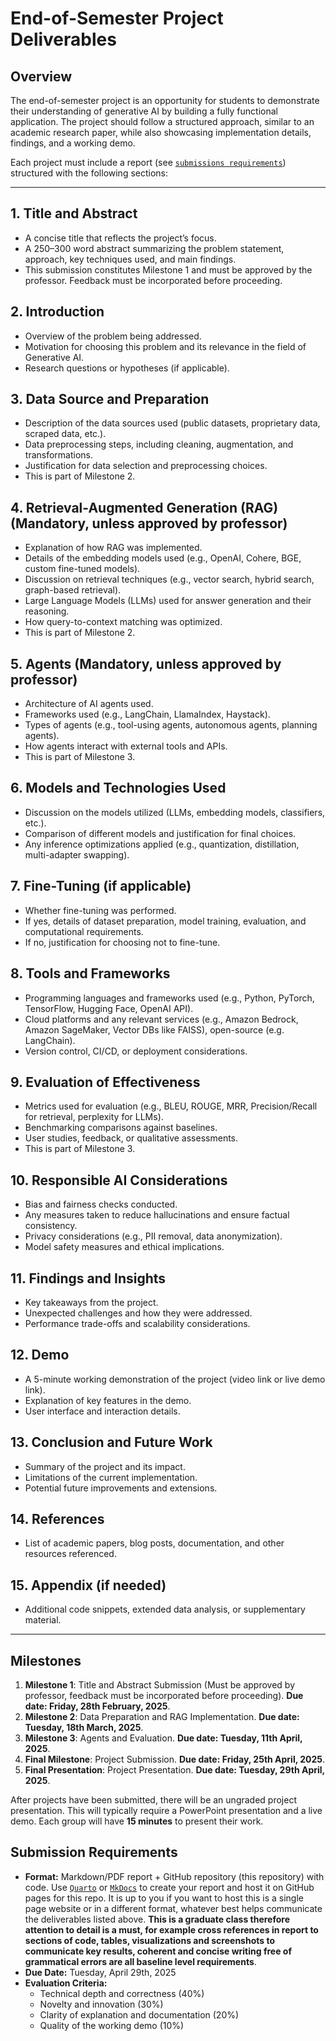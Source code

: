# End-of-Semester Project Deliverables

## Overview
The end-of-semester project is an opportunity for students to demonstrate their understanding of generative AI by building a fully functional application. The project should follow a structured approach, similar to an academic research paper, while also showcasing implementation details, findings, and a working demo. 

Each project must include a report (see [`submissions requirements`](#submission-requirements)) structured with the following sections:

---

## 1. Title and Abstract
- A concise title that reflects the project’s focus.
- A 250–300 word abstract summarizing the problem statement, approach, key techniques used, and main findings.
- This submission constitutes Milestone 1 and must be approved by the professor. Feedback must be incorporated before proceeding.

## 2. Introduction
- Overview of the problem being addressed.
- Motivation for choosing this problem and its relevance in the field of Generative AI.
- Research questions or hypotheses (if applicable).

## 3. Data Source and Preparation
- Description of the data sources used (public datasets, proprietary data, scraped data, etc.).
- Data preprocessing steps, including cleaning, augmentation, and transformations.
- Justification for data selection and preprocessing choices.
- This is part of Milestone 2.

## 4. Retrieval-Augmented Generation (RAG) (Mandatory, unless approved by professor)
- Explanation of how RAG was implemented.
- Details of the embedding models used (e.g., OpenAI, Cohere, BGE, custom fine-tuned models).
- Discussion on retrieval techniques (e.g., vector search, hybrid search, graph-based retrieval).
- Large Language Models (LLMs) used for answer generation and their reasoning.
- How query-to-context matching was optimized.
- This is part of Milestone 2.

## 5. Agents (Mandatory, unless approved by professor)
- Architecture of AI agents used.
- Frameworks used (e.g., LangChain, LlamaIndex, Haystack).
- Types of agents (e.g., tool-using agents, autonomous agents, planning agents).
- How agents interact with external tools and APIs.
- This is part of Milestone 3.

## 6. Models and Technologies Used
- Discussion on the models utilized (LLMs, embedding models, classifiers, etc.).
- Comparison of different models and justification for final choices.
- Any inference optimizations applied (e.g., quantization, distillation, multi-adapter swapping).

## 7. Fine-Tuning (if applicable)
- Whether fine-tuning was performed.
- If yes, details of dataset preparation, model training, evaluation, and computational requirements.
- If no, justification for choosing not to fine-tune.

## 8. Tools and Frameworks
- Programming languages and frameworks used (e.g., Python, PyTorch, TensorFlow, Hugging Face, OpenAI API).
- Cloud platforms and any relevant services (e.g., Amazon Bedrock, Amazon SageMaker, Vector DBs like FAISS), open-source (e.g. LangChain).
- Version control, CI/CD, or deployment considerations.

## 9. Evaluation of Effectiveness
- Metrics used for evaluation (e.g., BLEU, ROUGE, MRR, Precision/Recall for retrieval, perplexity for LLMs).
- Benchmarking comparisons against baselines.
- User studies, feedback, or qualitative assessments.
- This is part of Milestone 3.

## 10. Responsible AI Considerations
- Bias and fairness checks conducted.
- Any measures taken to reduce hallucinations and ensure factual consistency.
- Privacy considerations (e.g., PII removal, data anonymization).
- Model safety measures and ethical implications.

## 11. Findings and Insights
- Key takeaways from the project.
- Unexpected challenges and how they were addressed.
- Performance trade-offs and scalability considerations.

## 12. Demo
- A 5-minute working demonstration of the project (video link or live demo link).
- Explanation of key features in the demo.
- User interface and interaction details.

## 13. Conclusion and Future Work
- Summary of the project and its impact.
- Limitations of the current implementation.
- Potential future improvements and extensions.

## 14. References
- List of academic papers, blog posts, documentation, and other resources referenced.

## 15. Appendix (if needed)
- Additional code snippets, extended data analysis, or supplementary material.

---

## Milestones
1. **Milestone 1**: Title and Abstract Submission (Must be approved by professor, feedback must be incorporated before proceeding). **Due date: Friday, 28th February, 2025**.
2. **Milestone 2**: Data Preparation and RAG Implementation. **Due date: Tuesday, 18th March, 2025**.
3. **Milestone 3**: Agents and Evaluation. **Due date: Tuesday, 11th April, 2025**.
4. **Final Milestone**: Project Submission. **Due date: Friday, 25th April, 2025**.
4. **Final Presentation**: Project Presentation. **Due date: Tuesday, 29th April, 2025**.

After projects have been submitted, there will be an ungraded project presentation. This will typically require a PowerPoint presentation and a live demo. Each group will have **15 minutes** to present their work.

## Submission Requirements
- **Format:** Markdown/PDF report + GitHub repository (this repository) with code. Use [`Quarto`](https://quarto.org/)  or [`MkDocs`](https://www.mkdocs.org/) to create your report and host it on GitHub pages for this repo. It is up to you if you want to host this is a single page website or in a different format, whatever best helps communicate the deliverables listed above. **This is a graduate class therefore attention to detail is a must, for example cross references in report to sections of code, tables, visualizations and screenshots to communicate key results, coherent and concise writing free of grammatical errors are all baseline level requirements**.
- **Due Date:** Tuesday, April 29th, 2025
- **Evaluation Criteria:**
  - Technical depth and correctness (40%)
  - Novelty and innovation (30%)
  - Clarity of explanation and documentation (20%)
  - Quality of the working demo (10%)



